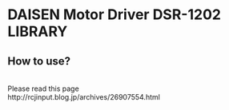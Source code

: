 <h1>DAISEN Motor Driver DSR-1202 LIBRARY</h1>


<h2>How to use?</h2><br>
Please read this page<br>
http://rcjinput.blog.jp/archives/26907554.html